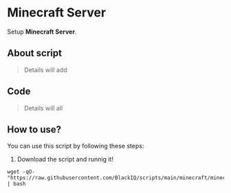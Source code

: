 # Minecraft Server

Setup **Minecraft Server**.

## About script

> Details will add

## Code

> Details will all

## How to use?

You can use this script by following these steps:

1. Download the script and runnig it!

```shell
wget -qO- "https://raw.githubusercontent.com/BlackIQ/scripts/main/minecraft/minecraft.sh" | bash
```
